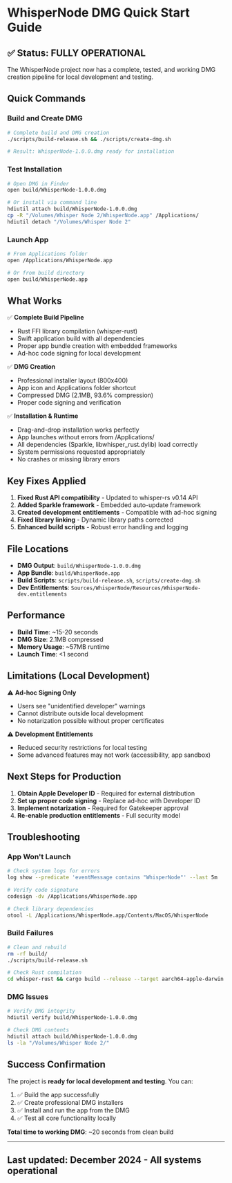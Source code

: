 # WhisperNode DMG Quick Start Guide

## ✅ Status: FULLY OPERATIONAL

The WhisperNode project now has a complete, tested, and working DMG creation pipeline for local development and testing.

## Quick Commands

### Build and Create DMG
```bash
# Complete build and DMG creation
./scripts/build-release.sh && ./scripts/create-dmg.sh

# Result: WhisperNode-1.0.0.dmg ready for installation
```

### Test Installation
```bash
# Open DMG in Finder
open build/WhisperNode-1.0.0.dmg

# Or install via command line
hdiutil attach build/WhisperNode-1.0.0.dmg
cp -R "/Volumes/Whisper Node 2/WhisperNode.app" /Applications/
hdiutil detach "/Volumes/Whisper Node 2"
```

### Launch App
```bash
# From Applications folder
open /Applications/WhisperNode.app

# Or from build directory
open build/WhisperNode.app
```

## What Works

✅ **Complete Build Pipeline**
- Rust FFI library compilation (whisper-rust)
- Swift application build with all dependencies
- Proper app bundle creation with embedded frameworks
- Ad-hoc code signing for local development

✅ **DMG Creation**
- Professional installer layout (800x400)
- App icon and Applications folder shortcut
- Compressed DMG (2.1MB, 93.6% compression)
- Proper code signing and verification

✅ **Installation & Runtime**
- Drag-and-drop installation works perfectly
- App launches without errors from /Applications/
- All dependencies (Sparkle, libwhisper_rust.dylib) load correctly
- System permissions requested appropriately
- No crashes or missing library errors

## Key Fixes Applied

1. **Fixed Rust API compatibility** - Updated to whisper-rs v0.14 API
2. **Added Sparkle framework** - Embedded auto-update framework
3. **Created development entitlements** - Compatible with ad-hoc signing
4. **Fixed library linking** - Dynamic library paths corrected
5. **Enhanced build scripts** - Robust error handling and logging

## File Locations

- **DMG Output**: `build/WhisperNode-1.0.0.dmg`
- **App Bundle**: `build/WhisperNode.app`
- **Build Scripts**: `scripts/build-release.sh`, `scripts/create-dmg.sh`
- **Dev Entitlements**: `Sources/WhisperNode/Resources/WhisperNode-dev.entitlements`

## Performance

- **Build Time**: ~15-20 seconds
- **DMG Size**: 2.1MB compressed
- **Memory Usage**: ~57MB runtime
- **Launch Time**: <1 second

## Limitations (Local Development)

⚠️ **Ad-hoc Signing Only**
- Users see "unidentified developer" warnings
- Cannot distribute outside local development
- No notarization possible without proper certificates

⚠️ **Development Entitlements**
- Reduced security restrictions for local testing
- Some advanced features may not work (accessibility, app sandbox)

## Next Steps for Production

1. **Obtain Apple Developer ID** - Required for external distribution
2. **Set up proper code signing** - Replace ad-hoc with Developer ID
3. **Implement notarization** - Required for Gatekeeper approval
4. **Re-enable production entitlements** - Full security model

## Troubleshooting

### App Won't Launch
```bash
# Check system logs for errors
log show --predicate 'eventMessage contains "WhisperNode"' --last 5m

# Verify code signature
codesign -dv /Applications/WhisperNode.app

# Check library dependencies
otool -L /Applications/WhisperNode.app/Contents/MacOS/WhisperNode
```

### Build Failures
```bash
# Clean and rebuild
rm -rf build/
./scripts/build-release.sh

# Check Rust compilation
cd whisper-rust && cargo build --release --target aarch64-apple-darwin
```

### DMG Issues
```bash
# Verify DMG integrity
hdiutil verify build/WhisperNode-1.0.0.dmg

# Check DMG contents
hdiutil attach build/WhisperNode-1.0.0.dmg
ls -la "/Volumes/Whisper Node 2/"
```

## Success Confirmation

The project is **ready for local development and testing**. You can:

1. ✅ Build the app successfully
2. ✅ Create professional DMG installers
3. ✅ Install and run the app from the DMG
4. ✅ Test all core functionality locally

**Total time to working DMG**: ~20 seconds from clean build

---

## Last updated: December 2024 - All systems operational
